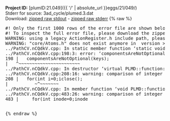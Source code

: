 **Project ID:** [plumID:21.049]({{ '/' | absolute_url }}eggs/21/049/)  
Stderr for source:  3ad_cycle/plumed.3.dat   
Download: [zipped raw stdout](plumed.3.dat.plumed.stdout.txt.zip) - [zipped raw stderr](plumed.3.dat.plumed.stderr.txt.zip) 
{% raw %}
<pre>
#! Only the first 1000 rows of the error file are shown below
#! To inspect the full error file, please download the zipped raw stderr file above
WARNING: using a legacy ActionRegister.h include path, please use <<#include "core/ActionRegister.h">>
WARNING: "core/Atoms.h" does not exist anymore in  version >=2.10, you should change your code.
../PathCV.nCQdkV.cpp: In static member function ‘static void PLMD::function::PathCV::registerKeywords(PLMD::Keywords&)’:
../PathCV.nCQdkV.cpp:198:3: error: ‘componentsAreNotOptional’ was not declared in this scope
198 |   componentsAreNotOptional(keys);
|   ^~~~~~~~~~~~~~~~~~~~~~~~
../PathCV.nCQdkV.cpp: In destructor ‘virtual PLMD::function::PathCV::~PathCV()’:
../PathCV.nCQdkV.cpp:208:16: warning: comparison of integer expressions of different signedness: ‘int’ and ‘unsigned int’ [-Wsign-compare]
208 |   for(int i=0;i<mw_n_;++i){
|               ~^~~~~~
../PathCV.nCQdkV.cpp: In constructor ‘PLMD::function::PathCV::PathCV(const PLMD::ActionOptions&)’:
../PathCV.nCQdkV.cpp:236:16: warning: comparison of integer expressions of different signedness: ‘int’ and ‘unsigned int’ [-Wsign-compare]
236 |   for(int i=0;i<mw_n_;++i){
|               ~^~~~~~
../PathCV.nCQdkV.cpp:259:11: warning: comparison of integer expressions of different signedness: ‘int’ and ‘unsigned int’ [-Wsign-compare]
259 |       if(i==mw_id_) ifiles[i]->close();
|          ~^~~~~~~~
../PathCV.nCQdkV.cpp: In member function ‘void PLMD::function::PathCV::generatePath()’:
../PathCV.nCQdkV.cpp:483:26: warning: comparison of integer expressions of different signedness: ‘int’ and ‘unsigned int’ [-Wsign-compare]
483 |     for(int inode=0;inode<nnodes;inode++){
|                     ~~~~~^~~~~~~
../PathCV.nCQdkV.cpp: In member function ‘void PLMD::function::PathCV::readMultipleWalkers()’:
../PathCV.nCQdkV.cpp:941:16: warning: comparison of integer expressions of different signedness: ‘int’ and ‘unsigned int’ [-Wsign-compare]
941 |   for(int i=0;i<mw_n_;++i){
|               ~^~~~~~
../PathCV.nCQdkV.cpp:942:9: warning: comparison of integer expressions of different signedness: ‘int’ and ‘unsigned int’ [-Wsign-compare]
942 |     if(i==mw_id_) continue;
|        ~^~~~~~~~
../PathCV.nCQdkV.cpp:957:5: error: invalid use of incomplete type ‘class PLMD::Communicator’
957 |     comm.Barrier();
|     ^~~~
In file included from /home/runner/opt/include/plumed/function/../core/../tools/OFile.h:25,
from /home/runner/opt/include/plumed/function/../core/../tools/Log.h:25,
from /home/runner/opt/include/plumed/function/../core/Action.h:30,
from /home/runner/opt/include/plumed/function/../core/ActionWithValue.h:25,
from /home/runner/opt/include/plumed/function/Function.h:25,
from ../PathCV.nCQdkV.cpp:22:
/home/runner/opt/include/plumed/function/../core/../tools/FileBase.h:29:7: note: forward declaration of ‘class PLMD::Communicator’
29 | class Communicator;
|       ^~~~~~~~~~~~
../PathCV.nCQdkV.cpp:958:5: error: invalid use of incomplete type ‘class PLMD::Communicator’
958 |     multi_sim_comm.Barrier();
|     ^~~~~~~~~~~~~~
/home/runner/opt/include/plumed/function/../core/../tools/FileBase.h:29:7: note: forward declaration of ‘class PLMD::Communicator’
29 | class Communicator;
|       ^~~~~~~~~~~~
terminate called after throwing an instance of 'PLMD::Plumed::ExceptionError'
what():
(core/PlumedMain.cpp:1499) void PLMD::PlumedMain::load(const std::string&)
An error happened while executing command env PLUMED_ROOT='/home/runner/opt/lib/plumed' PLUMED_VERSION='2.10b' PLUMED_HTMLDIR='/home/runner/opt/share/doc/plumed' PLUMED_INCLUDEDIR='/home/runner/opt/include' PLUMED_PROGRAM_NAME='plumed' PLUMED_IS_INSTALLED='yes' "/home/runner/opt/lib/plumed"/scripts/mklib.sh -n -o ./../PathCV.2.10b.so ../PathCV.cpp

[fv-az2027-338:08489] *** Process received signal ***
[fv-az2027-338:08489] Signal: Aborted (6)
[fv-az2027-338:08489] Signal code:  (-6)
[fv-az2027-338:08489] [ 0] /lib/x86_64-linux-gnu/libc.so.6(+0x45330)[0x7f9170645330]
[fv-az2027-338:08489] [ 1] /lib/x86_64-linux-gnu/libc.so.6(pthread_kill+0x11c)[0x7f917069eb2c]
[fv-az2027-338:08489] [ 2] /lib/x86_64-linux-gnu/libc.so.6(gsignal+0x1e)[0x7f917064527e]
[fv-az2027-338:08489] [ 3] /lib/x86_64-linux-gnu/libc.so.6(abort+0xdf)[0x7f91706288ff]
[fv-az2027-338:08489] [ 4] /lib/x86_64-linux-gnu/libstdc++.so.6(+0xa5ff5)[0x7f9170aa5ff5]
[fv-az2027-338:08489] [ 5] /lib/x86_64-linux-gnu/libstdc++.so.6(+0xbb0da)[0x7f9170abb0da]
[fv-az2027-338:08489] [ 6] /lib/x86_64-linux-gnu/libstdc++.so.6(_ZSt10unexpectedv+0x0)[0x7f9170aa5a55]
[fv-az2027-338:08489] [ 7] /lib/x86_64-linux-gnu/libstdc++.so.6(+0xa5a6f)[0x7f9170aa5a6f]
[fv-az2027-338:08489] [ 8] plumed(+0x146dd)[0x5629c330d6dd]
[fv-az2027-338:08489] [ 9] /lib/x86_64-linux-gnu/libc.so.6(+0x2a1ca)[0x7f917062a1ca]
[fv-az2027-338:08489] [10] /lib/x86_64-linux-gnu/libc.so.6(__libc_start_main+0x8b)[0x7f917062a28b]
[fv-az2027-338:08489] [11] plumed(+0x15365)[0x5629c330e365]
[fv-az2027-338:08489] *** End of error message ***
</pre>
{% endraw %}
